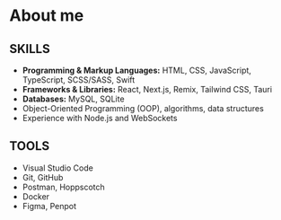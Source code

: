# About me

## SKILLS

- **Programming & Markup Languages:** HTML, CSS, JavaScript, TypeScript, SCSS/SASS, Swift
- **Frameworks & Libraries:** React, Next.js, Remix, Tailwind CSS, Tauri
- **Databases:** MySQL, SQLite
- Object-Oriented Programming (OOP), algorithms, data structures
- Experience with Node.js and WebSockets

## TOOLS

- Visual Studio Code
- Git, GitHub
- Postman, Hoppscotch
- Docker
- Figma, Penpot
